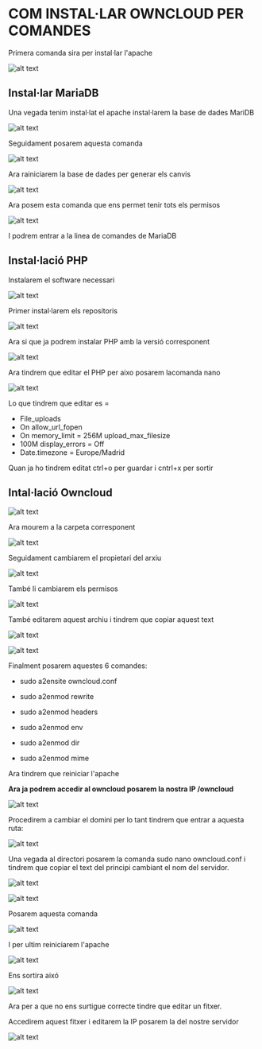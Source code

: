 # COM INSTAL·LAR OWNCLOUD PER COMANDES


Primera comanda sira per instal·lar l'apache

![alt text](apache2.png)

## Instal·lar MariaDB
Una vegada tenim instal·lat el apache instal·larem la base de dades MariDB

![alt text](comanda3.png)

Seguidament posarem aquesta comanda

![alt text](ara.png)

Ara rainiciarem la base de dades per generar els canvis

![alt text](comanda5.png)

Ara posem esta comanda que ens permet tenir tots els permisos

![alt text](curios.png)

I podrem entrar a la linea de comandes de MariaDB


## Instal·lació PHP

Instalarem el software necessari

![alt text](seguent.png)


Primer instal·larem els repositoris

![alt text](php.png)


Ara si que ja podrem instalar PHP amb la versió corresponent

![alt text](phpya.png)

Ara tindrem que editar el PHP per aixo posarem lacomanda nano

![alt text](phpedit.png)

Lo que tindrem que editar es =

* File_uploads
* On allow_url_fopen
* On memory_limit = 256M upload_max_filesize
* 100M display_errors = Off
* Date.timezone = Europe/Madrid

Quan ja ho tindrem editat ctrl+o per guardar i cntrl+x per sortir
 
## Intal·lació Owncloud

![alt text](owncloud2.png)

Ara mourem a la carpeta corresponent

![alt text](owncloud3.png)

Seguidament cambiarem el propietari del arxiu

![alt text](cambiar.png)

També li cambiarem els permisos

![alt text](permisos.png)

També editarem aquest archiu i tindrem que copiar aquest text

![alt text](pablo.png)

![alt text](copiar.png)

Finalment posarem aquestes 6 comandes:

* sudo a2ensite owncloud.conf
* sudo a2enmod rewrite

* sudo a2enmod headers
* sudo a2enmod env
* sudo a2enmod dir
* sudo a2enmod mime

Ara tindrem que reiniciar l'apache 

**Ara ja podrem accedir al owncloud posarem la nostra IP /owncloud**

![alt text](anuel.png)

Procedirem a cambiar el domini per lo tant tindrem que entrar a aquesta ruta:

![alt text](owncloud1.png)

Una vegada al directori posarem la comanda sudo nano owncloud.conf i tindrem que copiar el text del principi cambiant el nom del servidor.

![alt text](owncloud2.png)


![alt text](owncloud3.png)

Posarem aquesta comanda


![alt text](owncloud4.png)

I per ultim reiniciarem l'apache


![alt text](owncloud5.png)

Ens sortira aixó

![alt text](owncloud6.png)

Ara per a que no ens surtigue correcte tindre que editar un fitxer.

Accedirem  aquest fitxer i editarem la IP posarem la del nostre servidor

![alt text](owncloud7.png)
